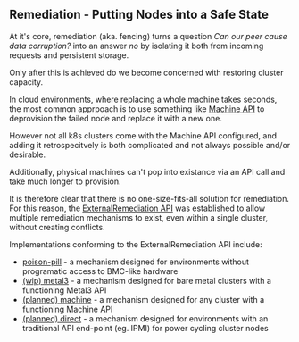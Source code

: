 ## Remediation - Putting Nodes into a Safe State

At it's core, remediation (aka. fencing) turns a question _Can our peer cause
data corruption?_ into an answer _no_ by isolating it both from incoming
requests and persistent storage.

Only after this is achieved do we become concerned with restoring cluster
capacity.

In cloud environments, where replacing a whole machine takes seconds, the most
common apprpoach is to use something like [Machine API](https://github.com/kubernetes-sigs/cluster-api/blob/HEAD/docs/proposals/20181121-machine-api.md) to deprovision the
failed node and replace it with a new one.

However not all k8s clusters come with the Machine API configured, and adding it
retrospecitvely is both complicated and not always possible and/or desirable.

Additionally, physical machines can't pop into existance via an API call and
take much longer to provision.

It is therefore clear that there is no one-size-fits-all solution for
remediation.  For this reason, the [ExternalRemediation API](https://github.com/kubernetes-sigs/cluster-api/blob/HEAD/docs/proposals/20191030-machine-health-checking.md)
was established to allow multiple remediation mechanisms to exist, even within a
single cluster, without creating conflicts.

Implementations conforming to the ExternalRemediation API include:
* [poison-pill]() - a mechanism designed for environments without programatic access to BMC-like hardware
* [(wip) metal3](https://github.com/metal3-io/cluster-api-provider-metal3/pull/157) - a mechanism designed for bare metal clusters with a functioning Metal3 API
* [(planned) machine]() - a mechanism designed for any cluster with a functioning Machine API
* [(planned) direct]() - a mechanism designed for environments with an traditional API end-point (eg. IPMI) for power cycling cluster nodes
